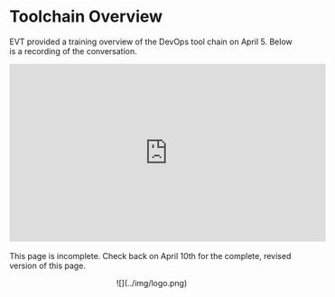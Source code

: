 # Toolchain Overview

EVT provided a training overview of the DevOps tool chain on April 5. Below is a recording of the conversation.

<center><iframe width="560" height="315" src="https://www.youtube-nocookie.com/embed/MJVi16xfbEw?rel=0" frameborder="0" allow="autoplay; encrypted-media" allowfullscreen></iframe></center>

This page is incomplete. Check back on April 10th for the complete, revised version of this page.

<center id="footer">
  ![](../img/logo.png)
</center>
